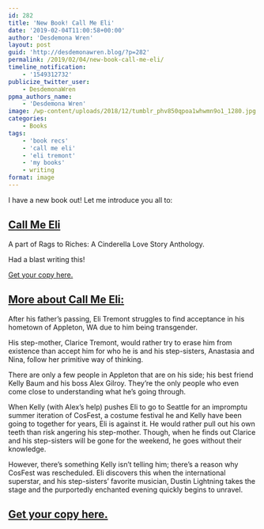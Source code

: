 ```yaml
---
id: 282
title: 'New Book! Call Me Eli'
date: '2019-02-04T11:00:58+00:00'
author: 'Desdemona Wren'
layout: post
guid: 'http://desdemonawren.blog/?p=282'
permalink: /2019/02/04/new-book-call-me-eli/
timeline_notification:
    - '1549312732'
publicize_twitter_user:
    - DesdemonaWren
ppma_authors_name:
    - 'Desdemona Wren'
image: /wp-content/uploads/2018/12/tumblr_phv850qpoa1whwmn9o1_1280.jpg
categories:
    - Books
tags:
    - 'book recs'
    - 'call me eli'
    - 'eli tremont'
    - 'my books'
    - writing
format: image
---
```


I have a new book out! Let me introduce you all to:

## [Call Me Eli](https://www.amazon.com/Rags-Riches-Cinderella-Love-Stories-ebook/dp/B07JYW83WY)

A part of Rags to Riches: A Cinderella Love Story Anthology.

Had a blast writing this!

[Get your copy here.](https://www.amazon.com/Rags-Riches-Cinderella-Love-Stories-ebook/dp/B07JYW83WY)

## [More about Call Me Eli:](https://www.amazon.com/Rags-Riches-Cinderella-Love-Stories-ebook/dp/B07JYW83WY)

After his father’s passing, Eli Tremont struggles to find acceptance in his hometown of Appleton, WA due to him being transgender.

His step-mother, Clarice Tremont, would rather try to erase him from existence than accept him for who he is and his step-sisters, Anastasia and Nina, follow her primitive way of thinking.

There are only a few people in Appleton that are on his side; his best friend Kelly Baum and his boss Alex Gilroy. They’re the only people who even come close to understanding what he’s going through.

When Kelly (with Alex’s help) pushes Eli to go to Seattle for an impromptu summer iteration of CosFest, a costume festival he and Kelly have been going to together for years, Eli is against it. He would rather pull out his own teeth than risk angering his step-mother. Though, when he finds out Clarice and his step-sisters will be gone for the weekend, he goes without their knowledge.

However, there’s something Kelly isn’t telling him; there’s a reason why CosFest was rescheduled. Eli discovers this when the international superstar, and his step-sisters’ favorite musician, Dustin Lightning takes the stage and the purportedly enchanted evening quickly begins to unravel.

## [Get your copy here.](https://www.amazon.com/Rags-Riches-Cinderella-Love-Stories-ebook/dp/B07JYW83WY)